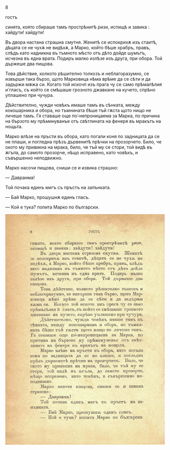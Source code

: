 ﻿8

гостъ

синята, която сбираше тамъ прострѣнитѣ ризи, испищѣ и завика : хайдути! хайдути!

Въ двора настана страшна смутня. Женитѣ се испокрихѫ изъ стаитѣ, дѣцата се не чухѫ не видѣхѫ, а Марко, който бѣше храбръ, правъ, слѣдъ като надникна въ тъмното мѣсто отъ дѣто дойде шумътъ, исчезна въ една врата. Подиръ малко излѣзе изъ друга, при обора. Той държеше два пищова.

Това дѣйствие, колкото рѣшително толкозъ и неблагоразумно, се извърши така бързо, щото Марковица нѣма врѣме да се сѣти и да задържи мѫжа си. Когато той искочп изъ прага чу се само прѣмалѣлия и́ гласъ, съ който се смѣшаше грозното джавкане на кучето, спрѣно уплашено при чучура.

Дѣйствително, чужди човѣкъ имаше тамъ въ сѣнката, между кокошарника и обора, но тъмнината бѣше тъй гѫста щото нищо не личеше тамъ. Гя ставаше още по́-непроницаема за Марка, по причина на бързото му прѣминуванъе отъ свѣтлината на фенеря въ мракътъ на нощьта.

Марко влѣзе на пръсти въ обора, като погали коня по задницата да се не плаши, и погледна прѣзъ дървенитѣ прѣчки на прозорчето. Било, че окото му привикна на мрака, било, че тъй му се стори, той видѣ въ ѫгъла, до самото прозорче, нѣщо исправено, като човѣкъ, и съвършенно неподвижно.

Марко насочи пищова, сниши се и извика страшно:

— Давранма!

Той почака единъ мигъ съ пръстъ на запънката.

— Бай Марко, прошушнѫ единъ гласъ.

— Кой е тука? попита Марко по български.

![original](images/015.jpg)

